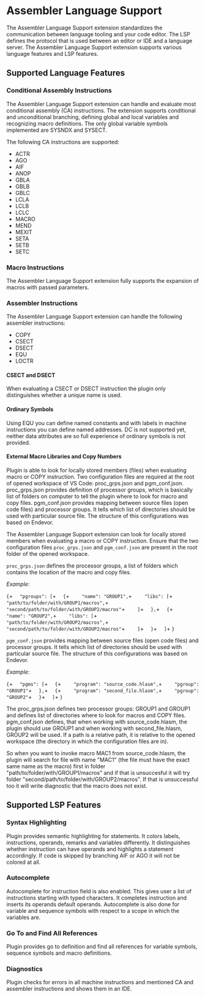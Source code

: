# Assembler Language Support

The Assembler Language Support extension standardizes the communication between language tooling and your code editor. The LSP defines the protocol that is used between an editor or IDE and a language server. The Assembler Language Support extension supports various language features and LSP features.

## Supported Language Features

### Conditional Assembly Instructions

The Assembler Language Support extension can handle and evaluate most conditional assembly (CA) instructions. The extension supports conditional and unconditional branching, defining global and local variables and recognizing macro definitions. The only global variable symbols implemented are SYSNDX and SYSECT.

The following CA instructions are supported:

* ACTR
* AGO
* AIF
* ANOP
* GBLA
* GBLB
* GBLC
* LCLA
* LCLB
* LCLC
* MACRO
* MEND
* MEXIT
* SETA
* SETB
* SETC

### Macro Instructions

The Assembler Language Support extension fully supports the expansion of macros with passed parameters.

### Assembler Instructions

The Assembler Language Support extension can handle the following assembler instructions:

* COPY
* CSECT
* DSECT
* EQU
* LOCTR

#### CSECT and DSECT

When evaluating a CSECT or DSECT instruction the plugin only distinguishes whether a unique name is used.

#### Ordinary Symbols

Using EQU you can define named constants and with labels in machine instructions you can define named addresses. DC is not supported yet, neither data attributes are so full experience of ordinary symbols is not provided.

#### External Macro Libraries and Copy Numbers

Plugin is able to look for locally stored members (files) when evaluating macro or COPY instruction. Two configuration files are required at the root of opened workspace of VS Code: proc_grps.json and pgm_conf.json. proc_grps.json provides definition of processor groups, which is basically list of folders on computer to tell the plugin where to look for macro and copy files. pgm_conf.json provides mapping between source files (open code files) and processor groups. It tells which list of directories should be used with particular source file. The structure of this configurations was based on Endevor.

The Assembler Language Support extension can look for locally stored members when evaluating a macro or COPY instruction. Ensure that the two configuration files `proc_grps.json` and `pgm_conf.json` are present in the root folder of the opened workspace.

`proc_grps.json` defines the processor groups, a list of folders which contains the location of the macro and copy files.

*Example*:

`{`+
`  "pgroups": [`+
`  {`+
`    "name": "GROUP1",`+
`    "libs": [`+
`      "path/to/folder/with/GROUP1/macros",`+
`      "second/path/to/folder/with/GROUP2/macros"`+
`    ]`+
`  },`+
`  {`+
`    "name": "GROUP2",`+
`    "libs": [`+
`      "path/to/folder/with/GROUP2/macros",`+
`      "second/path/to/folder/with/GROUP2/macros"`+
`    ]`+
`  }`+
`  ]`+
`}`

`pgm_conf.json` provides mapping between source files (open code files) and processor groups. It tells which list of directories should be used with particular source file. The structure of this configurations was based on Endevor.

*Example*:

`{`+
`  "pgms": [`+
`  {`+
`    "program": "source_code.hlasm",`+
`    "pgroup": "GROUP1"`+
`  },`+
`  {`+
`    "program": "second_file.hlasm",`+
`    "pgroup": "GROUP2"`+
`  }`+
`  ]`+
`}`

The proc_grps.json defines two processor groups: GROUP1 and GROUP1 and defines list of directories where to look for macros and COPY files. pgm_conf.json defines, that when working with source_code.hlasm, the plugin should use GROUP1 and when working with second_file.hlasm, GROUP2 will be used. If a path is a relative path, it is relative to the opened workspace (the directory in which the configuration files are in).

So when you want to invoke macro MAC1 from source_code.hlasm, the plugin will search for file with name "MAC1" (the file must have the exact same name as the macro) first in folder "path/to/folder/with/GROUP1/macros" and if that is unsuccesful it will try folder "second/path/to/folder/with/GROUP2/macros". If that is unsuccessful too it will write diagnostic that the macro does not exist.

## Supported LSP Features

### Syntax Highlighting

Plugin provides semantic highlighting for statements. It colors labels, instructions, operands, remarks and variables differently. It distinguishes whether instruction can have operands and highlights a statement accordingly. If code is skipped by branching AIF or AGO it will not be colored at all.

### Autocomplete

Autocomplete for instruction field is also enabled. This gives user a list of instructions starting with typed characters. It completes instruction and inserts its operands default operands. Autocomplete is also done for variable and sequence symbols with respect to a scope in which the variables are.

### Go To and Find All References

Plugin provides go to definition and find all references for variable symbols, sequence symbols and macro definitions.

### Diagnostics

Plugin checks for errors in all machine instructions and mentioned CA and assembler instructions and shows them in an IDE.